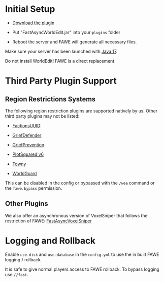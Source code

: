 # Initial Setup

-   [Download the plugin](https://www.spigotmc.org/resources/13932/)

-   Put "FastAsyncWorldEdit.jar" into your `plugins` folder

-   Reboot the server and FAWE will generate all necessary files.

Make sure your server has been launched with [Java
17](https://adoptium.net/).

Do not install WorldEdit! FAWE is a direct replacement.

# Third Party Plugin Support

## Region Restrictions Systems

The following region restriction plugins are supported natively by us.
Other third party plugins may not be listed:

-   [FactionsUUID](https://www.spigotmc.org/resources/factionsuuid.1035/)

-   [GriefDefender](https://www.spigotmc.org/resources/68900/)

-   [GriefPrevention](https://www.spigotmc.org/resources/griefprevention.1884/)

-   [PlotSquared
    v6](https://www.spigotmc.org/resources/plotsquared-v6.77506/)

-   [Towny](https://www.spigotmc.org/resources/towny-advanced.72694/)

-   [WorldGuard](https://dev.bukkit.org/projects/worldguard)

This can be disabled in the config or bypassed with the `/wea` command
or the `fawe.bypass` permission.

## Other Plugins

We also offer an asynchronous version of VoxelSniper that follows the
restriction of FAWE:
[FastAsyncVoxelSniper](https://dev.bukkit.org/projects/favs)

# Logging and Rollback

Enable `use-disk` and `use-database` in the `config.yml` to use the in
built FAWE logging / rollback.

It is safe to give normal players access to FAWE rollback. To bypass
logging use `//fast`.
